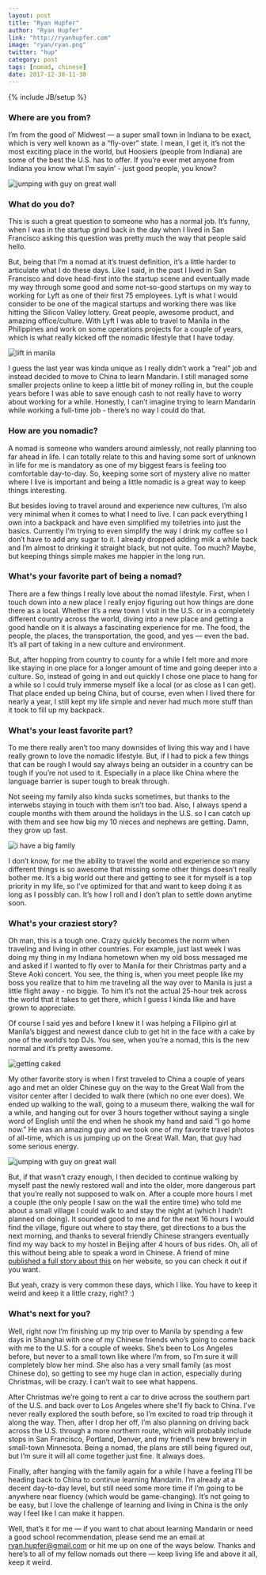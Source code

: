 ```yaml
---
layout: post
title: "Ryan Hupfer"
author: "Ryan Hupfer"
link: "http://ryanhupfer.com"
image: "ryan/ryan.png"
twitter: "hup"
category: post
tags: [nomad, chinese]
date: 2017-12-30-11-30
---
```

{% include JB/setup %}


### Where are you from?

I’m from the good ol’ Midwest — a super small town in Indiana to be exact, which is very well known as a “fly-over” state. I mean, I get it, it’s not the most exciting place in the world, but Hoosiers (people from Indiana) are some of the best the U.S. has to offer. If you’re ever met anyone from Indiana you know what I’m sayin’ - just good people, you know? 

<img src="{{ BASE_PATH }}/assets/img/posts/ryan/jumping with guy on great wall.jpg" alt="jumping with guy on great wall" class="inner-post-image" />

### What do you do?

This is such a great question to someone who has a normal job. It’s funny, when I was in the startup grind back in the day when I lived in San Francisco asking this question was pretty much the way that people said hello. 

But, being that I’m a nomad at it’s truest definition, it’s a little harder to articulate what I do these days. Like I said, in the past I lived in San Francisco and dove head-first into the startup scene and eventually made my way through some good and some not-so-good startups on my way to working for Lyft as one of their first 75 employees. Lyft is what I would consider to be one of the magical startups and working there was like hitting the Silicon Valley lottery. Great people, awesome product, and amazing office/culture. With Lyft I was able to travel to Manila in the Philippines and work on some operations projects for a couple of years, which is what really kicked off the nomadic lifestyle that I have today. 

<img src="{{ BASE_PATH }}/assets/img/posts/ryan/lift in manila.png" alt="lift in manila" class="inner-post-image" />

I guess the last year was kinda unique as I really didn’t work a “real” job and instead decided to move to China to learn Mandarin. I still managed some smaller projects online to keep a little bit of money rolling in, but the couple years before I was able to save enough cash to not really have to worry about working for a while. Honestly, I can’t imagine trying to learn Mandarin while working a full-time job - there’s no way I could do that.


### How are you nomadic?

A nomad is someone who wanders around aimlessly, not really planning too far ahead in life. I can totally relate to this and having some sort of unknown in life for me is mandatory as one of my biggest fears is feeling too comfortable day-to-day. So, keeping some sort of mystery alive no matter where I live is important and being a little nomadic is a great way to keep things interesting. 

But besides loving to travel around and experience new cultures, I’m also very minimal when it comes to what I need to live. I can pack everything I own into a backpack and have even simplified my toiletries into just the basics. Currently I’m trying to even simplify the way I drink my coffee so I don’t have to add any sugar to it. I already dropped adding milk a while back and I’m almost to drinking it straight black, but not quite. Too much? Maybe, but keeping things simple makes me happier in the long run. 

### What's your favorite part of being a nomad?

There are a few things I really love about the nomad lifestyle. First, when I touch down into a new place I really enjoy figuring out how things are done there as a local. Whether it’s a new town I visit in the U.S. or in a completely different country across the world, diving into a new place and getting a good handle on it is always a fascinating experience for me. The food, the people, the places, the transportation, the good, and yes — even the bad. It’s all part of taking in a new culture and environment. 

But, after hopping from country to county for a while I felt more and more like staying in one place for a longer amount of time and going deeper into a culture. So, instead of going in and out quickly I chose one place to hang for a while so I could truly immerse myself like a local (or as close as I can get). That place ended up being China, but of course, even when I lived there for nearly a year, I still kept my life simple and never had much more stuff than it took to fill up my backpack.

### What's your least favorite part?

To me there really aren’t too many downsides of living this way and I have really grown to love the nomadic lifestyle. But, if I had to pick a few things that can be rough I would say always being an outsider in a country can be tough if you’re not used to it. Especially in a place like China where the language barrier is super tough to break through. 

Not seeing my family also kinda sucks sometimes, but thanks to the interwebs staying in touch with them isn’t too bad. Also, I always spend a couple months with them around the holidays in the U.S. so I can catch up with them and see how big my 10 nieces and nephews are getting. Damn, they grow up fast. 

<img src="{{ BASE_PATH }}/assets/img/posts/ryan/i have a big family.jpg" alt="i have a big family" class="inner-post-image" />

I don’t know, for me the ability to travel the world and experience so many different things is so awesome that missing some other things doesn’t really bother me. It’s a big world out there and getting to see it for myself is a top priority in my life, so I’ve optimized for that and want to keep doing it as long as I possibly can. It’s how I roll and I don’t plan to settle down anytime soon. 


### What's your craziest story?

Oh man, this is a tough one. Crazy quickly becomes the norm when traveling and living in other countries. For example, just last week I was doing my thing in my Indiana hometown when my old boss messaged me and asked if I wanted to fly over to Manila for their Christmas party and a Steve Aoki concert. You see, the thing is, when you meet people like my boss you realize that to him me traveling all the way over to Manila is just a little flight away - no biggie.  To him it’s not the actual 25-hour trek across the world that it takes to get there, which I guess I kinda like and have grown to appreciate. 

Of course I said yes and before I knew it I was helping a Filipino girl at Manila’s biggest and newest dance club to get hit in the face with a cake by one of the world’s top DJs. You see, when you’re a nomad, this is the new normal and it’s pretty awesome. 

<img src="{{ BASE_PATH }}/assets/img/posts/ryan/getting caked.jpg" alt="getting caked" class="inner-post-image" />

My other favorite story is when I first traveled to China a couple of years ago and met an older Chinese guy on the way to the Great Wall from the visitor center after I decided to walk there (which no one ever does). We ended up walking to the wall, going to a museum there, walking the wall for a while, and hanging out for over 3 hours together without saying a single word of English until the end when he shook my hand and said “I go home now.” He was an amazing guy and we took one of my favorite travel photos of all-time, which is us jumping up on the Great Wall. Man, that guy had some serious energy. 

<img src="{{ BASE_PATH }}/assets/img/posts/ryan/jumping with guy on great wall.png" alt="jumping with guy on great wall" class="inner-post-image" />

But, if that wasn’t crazy enough, I then decided to continue walking by myself past the newly restored wall and into the older, more dangerous part that you’re really not supposed to walk on. After a couple more hours I met a couple (the only people I saw on the wall the entire time) who told me about a small village I could walk to and stay the night at (which I hadn’t planned on doing). It sounded good to me and for the next 16 hours I would find the village, figure out where to stay there, get directions to a bus the next morning, and thanks to several friendly Chinese strangers eventually find my way back to my hostel in Beijing after 4 hours of bus rides. Oh, all of this without being able to speak a word in Chinese. A friend of mine [published a full story about this](http://thesoup.website/thelifedesk/2016/10/20/so-how-was-your-holiday) on her website, so you can check it out if you want. 

But yeah, crazy is very common these days, which I like. You have to keep it weird and keep it a little crazy, right? :)


### What's next for you?

Well, right now I’m finishing up my trip over to Manila by spending a few days in Shanghai with one of my Chinese friends who’s going to come back with me to the U.S. for a couple of weeks. She’s been to Los Angeles before, but never to a small town like where I’m from, so I’m sure it will completely blow her mind. She also has a very small family (as most Chinese do), so getting to see my huge clan in action, especially during Christmas, will be crazy. I can’t wait to see what happens.  

After Christmas we’re going to rent a car to drive across the southern part of the U.S. and back over to Los Angeles where she’ll fly back to China. I’ve never really explored the south before, so I’m excited to road trip through it along the way. Then, after I drop her off, I’m also planning on driving back across the U.S. through a more northern route, which will probably include stops in San Francisco, Portland, Denver, and my friend’s new brewery in small-town Minnesota. Being a nomad, the plans are still being figured out, but I’m sure it will all come together just fine. It always does. 

Finally, after hanging with the family again for a while I have a feeling I’ll be heading back to China to continue learning Mandarin. I’m already at a decent day-to-day level, but still need some more time if I’m going to be anywhere near fluency (which would be game-changing). It’s not going to be easy, but I love the challenge of learning and living in China is the only way I feel like I can make it happen. 

Well, that’s it for me — if you want to chat about learning Mandarin or need a good school recommendation, please send me an email at ryan.hupfer@gmail.com or hit me up on one of the ways below. Thanks and here’s to all of my fellow nomads out there — keep living life and above it all, keep it weird. 